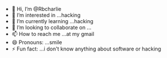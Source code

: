 - 👋 Hi, I’m @Rbcharlie
- 👀 I’m interested in ...hacking 
- 🌱 I’m currently learning ...hacking
- 💞️ I’m looking to collaborate on ...
- 📫 How to reach me ...at my gmail
- 😄 Pronouns: ...smile
- ⚡ Fun fact: ...i don't know anything about software or hacking

<!---
Rbcharlie/Rbcharlie is a ✨ special ✨ repository because its `README.md` (this file) appears on your GitHub profile.
You can click the Preview link to take a look at your changes.
--->
